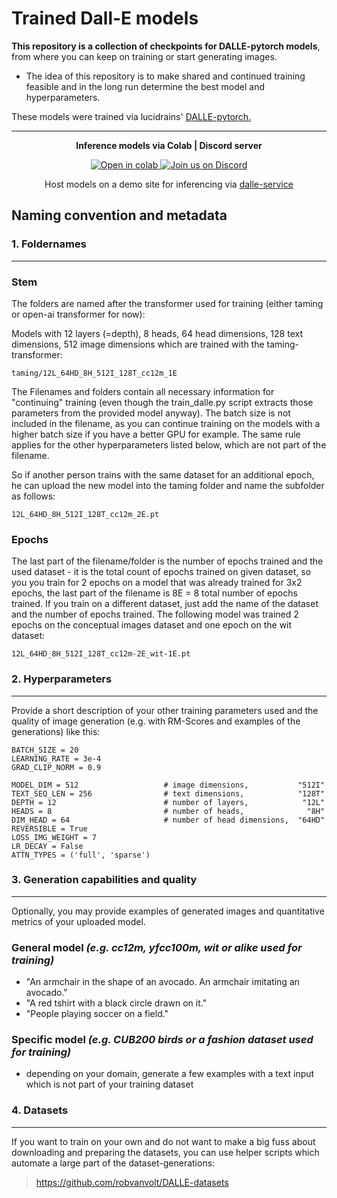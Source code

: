 # Trained Dall-E models

**This repository is a collection of checkpoints for DALLE-pytorch models**, from where you can keep on training or start generating images.

- The idea of this repository is to make shared and continued training feasible and in the long run determine the best model and hyperparameters.

These models were trained via lucidrains' [DALLE-pytorch.](https://github.com/lucidrains/DALLE-pytorch)

---

<p align="center">
  <strong>Inference models via Colab | Discord server</strong>
</p>

<p align="center">

  <a href="https://colab.research.google.com/drive/1b8va5g852hq3p7yro7xWY3Cc-bd2CRdv">
         <img alt="Open in colab" src="https://colab.research.google.com/assets/colab-badge.svg">
  </a>
  
  <a href="https://discord.gg/dall-e">
    <img alt="Join us on Discord" src="https://img.shields.io/discord/823813159592001537?color=5865F2&logo=discord&logoColor=white">
  </a>

</p>

<p align="center">
  <a>Host models on a demo site for inferencing via <a href="https://github.com/rom1504/dalle-service">dalle-service</a></a>
</p>

## Naming convention and metadata
### **1. Foldernames**
---
### **Stem**

The folders are named after the transformer used for training (either taming or open-ai transformer for now):

Models with 12 layers (=depth), 8 heads, 64 head dimensions, 128 text dimensions, 512 image dimensions which are trained with the taming-transformer:

`taming/12L_64HD_8H_512I_128T_cc12m_1E`

The Filenames and folders contain all necessary information for "continuing" training (even though the train_dalle.py script extracts those parameters from
the provided model anyway). The batch size is not included in the filename, as you can continue training on the models with a higher batch size if you have a better GPU for example. The same rule applies for the other hyperparameters listed below, which are not part of the filename. 

So if another person trains with the same dataset for an additional epoch, he can upload the new model into the taming folder and name the subfolder as follows: 

`12L_64HD_8H_512I_128T_cc12m_2E.pt`

### **Epochs**
The last part of the filename/folder is the number of epochs trained and the used dataset - it is the total count of epochs trained on given dataset, so you you train for 2 epochs on a model that was already trained for 3x2 epochs, the last part of the filename is 8E = 8 total number of epochs trained. If you train on a different dataset, just add the name of the dataset and the number of epochs trained. The following model was trained 2 epochs on the conceptual images dataset and one epoch on the wit dataset: 

`12L_64HD_8H_512I_128T_cc12m-2E_wit-1E.pt`

### 2. Hyperparameters
---
Provide a short description of your other training parameters used and the quality of image generation (e.g. with RM-Scores and examples of the generations) like this:

```EPOCHS = 1
BATCH_SIZE = 20
LEARNING_RATE = 3e-4
GRAD_CLIP_NORM = 0.9

MODEL_DIM = 512                   # image dimensions,           "512I"
TEXT_SEQ_LEN = 256                # text dimensions,            "128T"
DEPTH = 12                        # number of layers,            "12L"
HEADS = 8                         # number of heads,              "8H"
DIM_HEAD = 64                     # number of head dimensions,  "64HD"
REVERSIBLE = True
LOSS_IMG_WEIGHT = 7
LR_DECAY = False
ATTN_TYPES = ('full', 'sparse')
```

### 3. Generation capabilities and quality
---
Optionally, you may provide examples of generated images and quantitative metrics of your uploaded model.

### **General model** _(e.g. cc12m, yfcc100m, wit or alike used for training)_ 
* "An armchair in the shape of an avocado. An armchair imitating an avocado."
* "A red tshirt with a black circle drawn on it."
* "People playing soccer on a field."

### **Specific model** _(e.g. CUB200 birds or a fashion dataset used for training)_
* depending on your domain, generate a few examples with a text input which is not part of your training dataset

### 4. Datasets
---
If you want to train on your own and do not want to make a big fuss about downloading and preparing the datasets, you can use helper scripts which automate a large part of the dataset-generations:

> https://github.com/robvanvolt/DALLE-datasets
